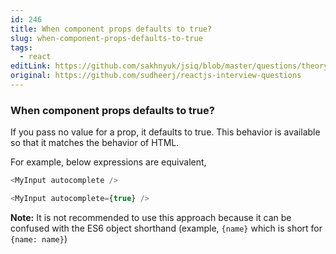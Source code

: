 ```yaml
---
id: 246
title: When component props defaults to true?
slug: when-component-props-defaults-to-true
tags:
  - react
editLink: https://github.com/sakhnyuk/jsiq/blob/master/questions/theory/react/246.md
original: https://github.com/sudheerj/reactjs-interview-questions
---
```


### When component props defaults to true?

If you pass no value for a prop, it defaults to true. This behavior is available so that it matches the behavior of HTML.

For example, below expressions are equivalent,

```javascript
<MyInput autocomplete />

<MyInput autocomplete={true} />
```

**Note:** It is not recommended to use this approach because it can be confused with the ES6 object shorthand (example, `{name}` which is short for `{name: name}`)